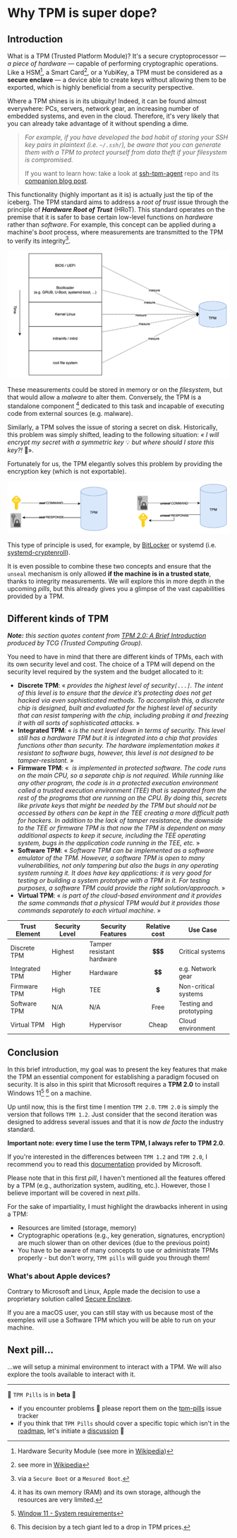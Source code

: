 # Why TPM is super dope?

## Introduction

What is a TPM (Trusted Platform Module)? It's a secure cryptoprocessor — *a piece of hardware* — capable of performing cryptographic operations. Like a HSM[^1], a Smart Card[^2], or a YubiKey, a TPM must be considered as a **secure enclave** — a device able to create keys without allowing them to be exported, which is highly beneficial from a security perspective.

Where a TPM shines is in its ubiquity! Indeed, it can be found almost everywhere: PCs, servers, network gear, an increasing number of embedded systems, and even in the cloud. Therefore, it's very likely that you can already take advantage of it without spending a dime.

> *For example, if you have developed the bad habit of storing your SSH key pairs in plaintext (i.e. *`~/.ssh/`*), be aware that you can generate them with a TPM to protect yourself from data theft if your *filesystem* is compromised.*
>
> <div class="info">
> If you want to learn how: take a look at <a href="https://github.com/Foxboron/ssh-tpm-agent" target="_blank">ssh-tpm-agent</a> repo and its <a href="https://linderud.dev/blog/store-ssh-keys-inside-the-tpm-ssh-tpm-agent/" target="_blank">companion blog post</a>.
></div>

This functionality (highly important as it is) is actually just the tip of the iceberg. The TPM standard aims to address a *root of trust* issue through the principle of ***Hardware Root of Trust*** (HRoT). This standard operates on the premise that it is safer to base certain low-level functions on *hardware* rather than *software*. For example, this concept can be applied during a machine's *boot* process, where measurements are transmitted to the TPM to verify its integrity[^3].

![](./images/01-pill/boot.png)

These measurements could be stored in memory or on the *filesystem*, but that would allow a *malware* to alter them. Conversely, the TPM is a standalone component [^4] dedicated to this task and incapable of executing code from external sources (e.g. malware).  

Similarly, a TPM solves the issue of storing a secret on disk. Historically, this problem was simply shifted, leading to the following situation: *« I will encrypt my secret with a symmetric key* 💡 *but where should I store this key?!* 🤯».  

Fortunately for us, the TPM elegantly solves this problem by providing the encryption key (which is not exportable).

![](./images/01-pill/seal_unseal.png)

This type of principle is used, for example, by [BitLocker](https://learn.microsoft.com/en-us/windows/security/operating-system-security/data-protection/bitlocker/) or systemd (i.e.  [systemd-cryptenroll](https://www.freedesktop.org/software/systemd/man/latest/systemd-cryptenroll.html)).  

It is even possible to combine these two concepts and ensure that the `unseal` mechanism is only allowed **if the machine is in a trusted state**, thanks to integrity measurements. We will explore this in more depth in the upcoming *pills*, but this already gives you a glimpse of the vast capabilities provided by a TPM.

## Different kinds of TPM

***Note:** this section quotes content from [TPM 2.0: A Brief Introduction](https://trustedcomputinggroup.org/wp-content/uploads/TPM-2.0-A-Brief-Introduction.pdf) produced by TCG (Trusted Computing Group).*

You need to have in mind that there are different kinds of TPMs, each with its own security level and cost. The choice of a TPM will depend on the security level required by the system and the budget allocated to it:

- **Discrete TPM**: « *provides the highest level of security`[...]`. The intent of this level is to ensure that the device it’s protecting does not get hacked via even sophisticated methods. To accomplish this, a discrete chip is designed, built and evaluated for the highest level of security that can resist tampering with the chip, including probing it and freezing it with all sorts of sophisticated attacks.* »
- **Integrated TPM**: « *is the next level down in terms of security. This level still has a hardware TPM but it is integrated into a chip that provides functions other than security. The hardware implementation makes it resistant to software bugs, however, this level is not designed to be tamper-resistant.* »
- **Firmware TPM**: «  *is implemented in protected software. The code runs on the main CPU, so a separate chip is not required. While running like any other program, the code is in a protected execution environment called a trusted execution environment (TEE) that is separated from the rest of the programs that are running on the CPU. By doing this, secrets like private keys that might be needed by the TPM but should not be accessed by others can be kept in the TEE creating a more difficult path for hackers. In addition to the lack of tamper resistance, the downside to the TEE or firmware TPM is that now the TPM is dependent on many additional aspects to keep it secure, including the TEE operating system, bugs in the application code running in the TEE, etc.* »
- **Software TPM**: « *Software TPM can be implemented as a software emulator of the TPM. However, a software TPM is open to many vulnerabilities, not only tampering but also the bugs in any operating system running it. It does have key applications: it is very good for testing or building a system prototype with a TPM in it. For testing purposes, a software TPM could provide the right solution/approach.* »
- **Virtual TPM**: « *is part of the cloud-based environment and it provides the same commands that a physical TPM would but it provides those commands separately to each virtual machine.* »

| Trust Element | Security Level | Security Features | Relative cost | Use Case |
| ------------- | -------------- | ----------------- | :-----------: | -------- |
| Discrete TPM | Highest | Tamper resistant hardware | 💲💲💲 | Critical systems |
| Integrated TPM | Higher | Hardware | 💲💲 | e.g. Network gear |
| Firmware TPM | High | TEE | 💲  | Non-critical systems |
| Software TPM | N/A | N/A |   Free   | Testing and prototyping |
| Virtual TPM | High | Hypervisor | Cheap  | Cloud environment |

## Conclusion

In this brief introduction, my goal was to present the key features that make the TPM an essential component for establishing a paradigm focused on security. It is also in this spirit that Microsoft requires a **TPM 2.0** to install Windows 11[^5] [^6] on a machine.

<div class="warning">
Up until now, this is the first time I mention <code class="hljs">TPM 2.0</code>. <code class="hljs">TPM 2.0</code> is simply the version that follows <code class="hljs">TPM 1.2</code>. Just consider that the second iteration was designed to address several issues and that it is now <em>de facto</em> the industry standard.

<b>Important note: every time I use the term TPM, I always refer to TPM 2.0</b>.

If you're interested in the differences between <code class="hljs">TPM 1.2</code> and <code class="hljs">TPM 2.0</code>, I recommend you to read this <a href="https://learn.microsoft.com/en-us/windows/security/hardware-security/tpm/tpm-recommendations#tpm-12-vs-20-comparison" target="_blank">documentation</a> provided by Microsoft.
</div>

Please note that in this first *pill*, I haven't mentioned all the features offered by a TPM (e.g., authorization system, auditing, etc.). However, those I believe important will be covered in next *pills*.

For the sake of impartiality, I must highlight the drawbacks inherent in using a TPM:

* Resources are limited (storage, memory)
* Cryptographic operations (e.g., key generation, signatures, encryption) are much slower than on other devices (due to the previous point)
* You have to be aware of many concepts to use or administrate TPMs properly - but don't worry, `TPM pills` will guide you through them!

### What's about Apple devices?

Contrary to Microsoft and Linux, Apple made the decision to use a proprietary solution called [Secure Enclave](https://support.apple.com/guide/security/sec59b0b31ff/web).

<div class="info">
If you are a macOS user, you can still stay with us because most of the exemples will use a Software TPM which you will be able to run on your machine.
</div>

## Next pill...

...we will setup a minimal environment to interact with a TPM. We will also explore the tools available to interact with it.

---

🚧 `TPM Pills` is in **beta** 🚧

* if you encounter problems 🙏 please report them on the [tpm-pills](https://github.com/loicsikidi/tpm-pills/issues) issue tracker
* if you think that `TPM Pills` should cover a specific topic which isn't in the [roadmap](https://github.com/loicsikidi/tpm-pills/blob/main/ROADMAP.md), let's initiate a [discussion](https://github.com/loicsikidi/tpm-pills/discussions/new?category=ideas) 💬


[^1]: Hardware Security Module (see more in [Wikipedia](https://en.wikipedia.org/wiki/Hardware_security_module))
[^2]: see more in [Wikipedia](https://en.wikipedia.org/wiki/Smart_card)
[^3]: via a `Secure Boot` or a `Mesured Boot`.
[^4]: it has its own memory (RAM) and its own storage, although the resources are very limited.
[^5]: [Window 11 - System requirements](https://www.microsoft.com/en-us/windows/windows-11-specifications?r=1#table1)
[^6]: This decision by a tech giant led to a drop in TPM prices.
